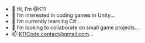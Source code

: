 - 👋 Hi, I’m @K11
- 👀 I’m interested in coding games in Unity...
- 🌱 I’m currently learning C#...
- 💞️ I’m looking to collaborate on small game projects...
- 📫 K11Code.contact@gmail.com...

<!---
K11Code/K11Code is a ✨ special ✨ repository because its `README.md` (this file) appears on your GitHub profile.
You can click the Preview link to take a look at your changes.
--->
